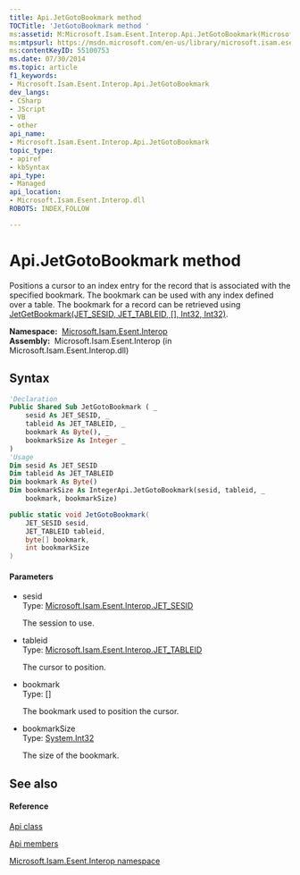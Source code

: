 ```yaml
---
title: Api.JetGotoBookmark method 
TOCTitle: 'JetGotoBookmark method '
ms:assetid: M:Microsoft.Isam.Esent.Interop.Api.JetGotoBookmark(Microsoft.Isam.Esent.Interop.JET_SESID,Microsoft.Isam.Esent.Interop.JET_TABLEID,System.Byte[],System.Int32)
ms:mtpsurl: https://msdn.microsoft.com/en-us/library/microsoft.isam.esent.interop.api.jetgotobookmark(v=EXCHG.10)
ms:contentKeyID: 55100753
ms.date: 07/30/2014
ms.topic: article
f1_keywords:
- Microsoft.Isam.Esent.Interop.Api.JetGotoBookmark
dev_langs:
- CSharp
- JScript
- VB
- other
api_name: 
- Microsoft.Isam.Esent.Interop.Api.JetGotoBookmark
topic_type: 
- apiref
- kbSyntax
api_type: 
- Managed
api_location: 
- Microsoft.Isam.Esent.Interop.dll
ROBOTS: INDEX,FOLLOW

---
```


# Api.JetGotoBookmark method

Positions a cursor to an index entry for the record that is associated with the specified bookmark. The bookmark can be used with any index defined over a table. The bookmark for a record can be retrieved using [JetGetBookmark(JET_SESID, JET_TABLEID, \[\], Int32, Int32)](dn292149\(v=exchg.10\).md).

**Namespace:**  [Microsoft.Isam.Esent.Interop](hh596136\(v=exchg.10\).md)  
**Assembly:**  Microsoft.Isam.Esent.Interop (in Microsoft.Isam.Esent.Interop.dll)

## Syntax

``` vb
'Declaration
Public Shared Sub JetGotoBookmark ( _
    sesid As JET_SESID, _
    tableid As JET_TABLEID, _
    bookmark As Byte(), _
    bookmarkSize As Integer _
)
'Usage
Dim sesid As JET_SESID
Dim tableid As JET_TABLEID
Dim bookmark As Byte()
Dim bookmarkSize As IntegerApi.JetGotoBookmark(sesid, tableid, _
    bookmark, bookmarkSize)
```

``` csharp
public static void JetGotoBookmark(
    JET_SESID sesid,
    JET_TABLEID tableid,
    byte[] bookmark,
    int bookmarkSize
)
```

#### Parameters

  - sesid  
    Type: [Microsoft.Isam.Esent.Interop.JET_SESID](hh596745\(v=exchg.10\).md)  
    
    The session to use.

<!-- end list -->

  - tableid  
    Type: [Microsoft.Isam.Esent.Interop.JET_TABLEID](hh566310\(v=exchg.10\).md)  
    
    The cursor to position.

<!-- end list -->

  - bookmark  
    Type: \[\]  
    
    The bookmark used to position the cursor.

<!-- end list -->

  - bookmarkSize  
    Type: [System.Int32](https://docs.microsoft.com/dotnet/api/system.int32?redirectedfrom=MSDN)  
    
    The size of the bookmark.

## See also

#### Reference

[Api class](dn292211\(v=exchg.10\).md)

[Api members](dn292213\(v=exchg.10\).md)

[Microsoft.Isam.Esent.Interop namespace](hh596136\(v=exchg.10\).md)


